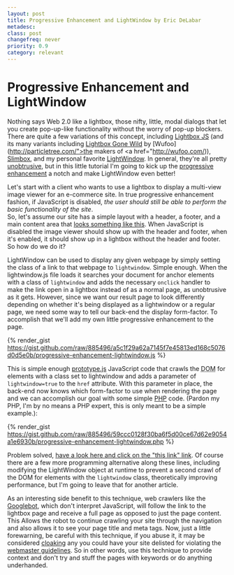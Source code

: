 ```yaml
---
layout: post
title: Progressive Enhancement and LightWindow by Eric DeLabar
metadesc: 
class: post
changefreq: never
priority: 0.9
category: relevant
---
```

# Progressive Enhancement and LightWindow

Nothing says Web 2.0 like a lightbox, those nifty, little, modal dialogs that let you create pop-up-like functionality 
without the worry of pop-up blockers.  There are quite a few variations of this concept, including 
[Lightbox JS](http://www.huddletogether.com/projects/lightbox/) 
(and its many variants including [Lightbox Gone Wild](http://particletree.com/features/lightbox-gone-wild/) 
by [Wufoo](http://particletree.com/">the makers of</a> <a href="http://wufoo.com/)), 
[Slimbox](http://www.digitalia.be/software/slimbox), and my personal favorite 
[LightWindow](http://www.stickmanlabs.com/lightwindow/).  In general, they're all pretty 
[unobtrusive](http://en.wikipedia.org/wiki/Unobtrusive_JavaScript), but in this little tutorial I'm going 
to kick up the [progressive enhancement](http://en.wikipedia.org/wiki/Progressive_Enhancement) a notch and 
make LightWindow even better!

Let's start with a client who wants to use a lightbox to display a multi-view image viewer for an e-commerce site. 
In true progressive enhancement fashion, if JavaScript is disabled, *the user should still be able to perform the basic functionality of the site*.  
So, let's assume our site has a simple layout with a header, a footer, and a main content area that 
[looks something like this](http://www.ericdelabar.com/examples/progressive-enhancement-lightwindow/). When JavaScript 
is disabled the image viewer should show up with the header and footer, when it's enabled, it should 
show up in a lightbox without the header and footer.  So how do we do it?

LightWindow can be used to display any given webpage by simply setting the class of a link to that webpage to 
`lightwindow`.  Simple enough.  When the lightwindow.js file loads it searches your document for anchor 
elements with a class of `lightwindow` and adds the necessary 
`onclick` handler to make the 
link open in a lightbox instead of as a normal page, as unobtrusive as it gets.  However, since we want our result 
page to look differently depending on whether it's being displayed as a lightwindow or a regular page, we need some 
way to tell our back-end the display form-factor.  To accomplish that we'll add my own little progressive enhancement 
to the page.

{% render_gist https://gist.github.com/raw/885496/a5c1f29a62a7145f7e45813ed168c5076d0d5e0b/progressive-enhancement-lightwindow.js %}

This is simple enough [prototype.js](http://prototypejs.org/) JavaScript code that crawls the 
<acronym title="Document Object Model">DOM</acronym> for elements with a class set to 
lightwindow and adds a parameter of `lightwindow=true` to the `href` attribute.  With this 
parameter in place, the back-end now knows which form-factor to use when rendering the page and we can accomplish our 
goal with some simple [PHP](http://www.php.net/) code. (Pardon my PHP, I'm by no means a PHP expert, this is only meant to be a simple example.):

{% render_gist https://gist.github.com/raw/885496/59ccc0128f30ba6f5d00ce67d62e9054a1e6930b/progressive-enhancement-lightwindow.php %}

Problem solved, [have a look here and click on the "this link" link](http://www.ericdelabar.com/examples/progressive-enhancement-lightwindow/). 
Of course there are a few more programming alternative along these lines, including 
modifying the LightWindow object at runtime to prevent a second crawl of the DOM for elements 
with the `lightwindow` class, theoretically improving performance, but I'm going to leave that for another article.

As an interesting side benefit to this technique, web crawlers like the [Googlebot](http://en.wikipedia.org/wiki/Googlebot), 
which don't interpret JavaScript, will follow the link to the lightbox page and receive a full page as opposed to just the page 
content. This Allows the robot to continue crawling your site through the navigation and also allows it to see your page title 
and meta tags.  Now, just a little forewarning, be careful with this technique, if you abuse it, it may be considered 
[cloaking](http://en.wikipedia.org/wiki/Cloaking) any you could have your site delisted for violating the 
[webmaster guidelines](http://www.google.com/support/webmasters/bin/answer.py?hl=en&amp;answer=35769).  So in other 
words, use this technique to provide context and don't try and stuff the pages with keywords or do anything underhanded.
